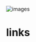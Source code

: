 ![images](https://user-images.githubusercontent.com/3464075/130107845-83c85452-f288-428c-a657-f1455cb3eba0.jpg)
# links
